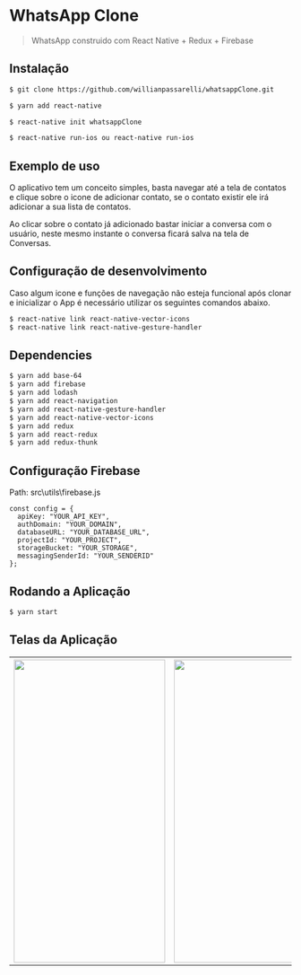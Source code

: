 # WhatsApp Clone

> WhatsApp construido com React Native + Redux + Firebase

## Instalação

```sh
$ git clone https://github.com/willianpassarelli/whatsappClone.git
```

```sh
$ yarn add react-native
```

```sh
$ react-native init whatsappClone
```

```sh
$ react-native run-ios ou react-native run-ios
```

## Exemplo de uso

O aplicativo tem um conceito simples, basta navegar até a tela de contatos e clique sobre o icone de adicionar contato,
se o contato existir ele irá adicionar a sua lista de contatos.

Ao clicar sobre o contato já adicionado bastar iniciar a conversa com o usuário, neste mesmo instante o conversa ficará salva
na tela de Conversas.

## Configuração de desenvolvimento

Caso algum icone e funções de navegação não esteja funcional após clonar e inicializar o App é necessário utilizar os seguintes comandos abaixo.

```sh
$ react-native link react-native-vector-icons
$ react-native link react-native-gesture-handler
```

## Dependencies

```sh
$ yarn add base-64
$ yarn add firebase
$ yarn add lodash
$ yarn add react-navigation
$ yarn add react-native-gesture-handler
$ yarn add react-native-vector-icons
$ yarn add redux
$ yarn add react-redux
$ yarn add redux-thunk
```

## Configuração Firebase

Path: src\utils\firebase.js

```
const config = {
  apiKey: "YOUR_API_KEY",
  authDomain: "YOUR_DOMAIN",
  databaseURL: "YOUR_DATABASE_URL",
  projectId: "YOUR_PROJECT",
  storageBucket: "YOUR_STORAGE",
  messagingSenderId: "YOUR_SENDERID"
};
```

## Rodando a Aplicação

```sh
$ yarn start
```

## Telas da Aplicação

<table>
  <tr>
    <th><img src="https://user-images.githubusercontent.com/26445991/56992436-72520d80-6b70-11e9-9e4c-bd8637a22b07.png" width="270" height="540"></th>
    <th><img src="https://user-images.githubusercontent.com/26445991/56992471-872ea100-6b70-11e9-9357-5f37674fa8d2.png" width="270" height="540"></th>
    <th><img src="https://user-images.githubusercontent.com/26445991/56992492-8dbd1880-6b70-11e9-86d6-93e12dc028a5.png" width="270" height="540"></th>
    <th><img src="https://user-images.githubusercontent.com/26445991/56992502-91e93600-6b70-11e9-9e8a-29196a4eed86.png" width="270" height="540"></th>
  </tr>
</table>
